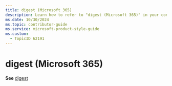 ```yaml
---
title: digest (Microsoft 365)
description: Learn how to refer to "digest (Microsoft 365)" in your content.
ms.date: 10/30/2024
ms.topic: contributor-guide
ms.service: microsoft-product-style-guide
ms.custom:
  - TopicID 62191
---
```



# digest (Microsoft 365)

**See** [digest](~\a_z_names_terms\d\digest.md)

